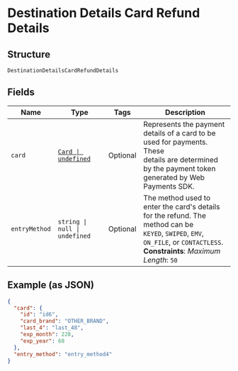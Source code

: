
# Destination Details Card Refund Details

## Structure

`DestinationDetailsCardRefundDetails`

## Fields

| Name | Type | Tags | Description |
|  --- | --- | --- | --- |
| `card` | [`Card \| undefined`](../models/card.md) | Optional | Represents the payment details of a card to be used for payments. These<br/>details are determined by the payment token generated by Web Payments SDK. |
| `entryMethod` | `string \| null \| undefined` | Optional | The method used to enter the card's details for the refund. The method can be<br/>`KEYED`, `SWIPED`, `EMV`, `ON_FILE`, or `CONTACTLESS`.<br/>**Constraints**: *Maximum Length*: `50` |

## Example (as JSON)

```json
{
  "card": {
    "id": "id6",
    "card_brand": "OTHER_BRAND",
    "last_4": "last_48",
    "exp_month": 228,
    "exp_year": 68
  },
  "entry_method": "entry_method4"
}
```

